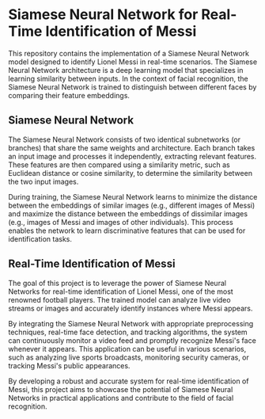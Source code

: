 # Siamese Neural Network for Real-Time Identification of Messi

This repository contains the implementation of a Siamese Neural Network model designed to identify Lionel Messi in real-time scenarios. The Siamese Neural Network architecture is a deep learning model that specializes in learning similarity between inputs. In the context of facial recognition, the Siamese Neural Network is trained to distinguish between different faces by comparing their feature embeddings.
## Siamese Neural Network

The Siamese Neural Network consists of two identical subnetworks (or branches) that share the same weights and architecture. Each branch takes an input image and processes it independently, extracting relevant features. These features are then compared using a similarity metric, such as Euclidean distance or cosine similarity, to determine the similarity between the two input images.

During training, the Siamese Neural Network learns to minimize the distance between the embeddings of similar images (e.g., different images of Messi) and maximize the distance between the embeddings of dissimilar images (e.g., images of Messi and images of other individuals). This process enables the network to learn discriminative features that can be used for identification tasks.
## Real-Time Identification of Messi

The goal of this project is to leverage the power of Siamese Neural Networks for real-time identification of Lionel Messi, one of the most renowned football players. The trained model can analyze live video streams or images and accurately identify instances where Messi appears.

By integrating the Siamese Neural Network with appropriate preprocessing techniques, real-time face detection, and tracking algorithms, the system can continuously monitor a video feed and promptly recognize Messi's face whenever it appears. This application can be useful in various scenarios, such as analyzing live sports broadcasts, monitoring security cameras, or tracking Messi's public appearances.

By developing a robust and accurate system for real-time identification of Messi, this project aims to showcase the potential of Siamese Neural Networks in practical applications and contribute to the field of facial recognition.
